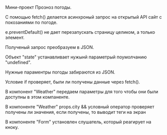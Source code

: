Мини-проект Прозноз погоды.

С помощью fetch() делается асинхроный запрос на открытый API сайт с покозаниями по погоде.

 e.preventDefault() не дает перезапускать страницу целиком, а только элемент.
 
Полученый запрос преобразуем в JSON.

Объект "state" устанавливает нужынй параметрый поумолчанию "undefined".

Нужные параментры погоды забираются из JSON.

Условие if проверяет, были ли получены данные через fetch().

В компонент "Weather" передаем параметры для того чтобы они были доступны в этом компаненте.

В компоненте "Weather" props.city && условный оператор проверяет получены ли значения, если получены, то выводит теги на экран

В компоненте "Form" установлен слушатель, который реагирует на кноку.
